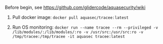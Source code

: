 Before begin, see https://github.com/glidercode/aquasecurity/wiki

1. Pull docker image:
``` docker pull aquasec/tracee:latest ``` 

2. Run OS monitoring:
``` docker run --name tracee --rm --privileged -v /lib/modules/:/lib/modules/:ro -v /usr/src:/usr/src:ro -v /tmp/tracee:/tmp/tracee -it aquasec tracee:latest ```
